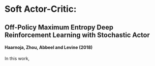 # Soft Actor-Critic: 
## Off-Policy Maximum Entropy Deep Reinforcement Learning with Stochastic Actor
#### Haarnoja, Zhou, Abbeel and Levine (2018)

In this work, 
